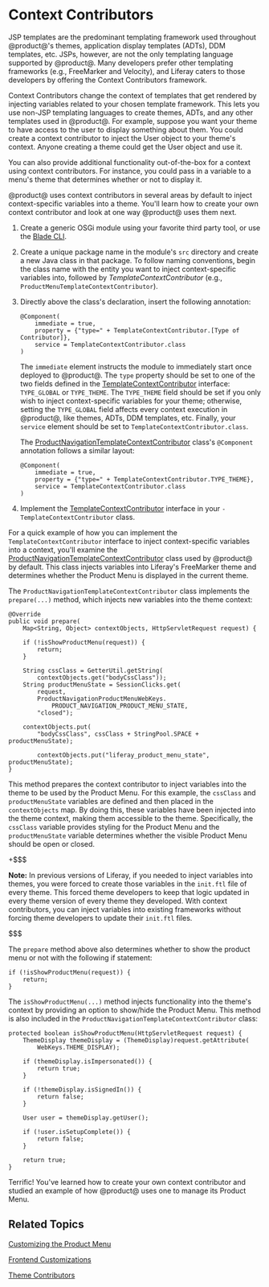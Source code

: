 # Context Contributors

JSP templates are the predominant templating framework used throughout
@product@'s themes, application display templates (ADTs), DDM templates, etc.
JSPs, however, are not the only templating language supported by @product@.
Many developers prefer other templating frameworks (e.g., FreeMarker and
Velocity), and Liferay caters to those developers by offering the Context
Contributors framework.

Context Contributors change the context of templates that get rendered by
injecting variables related to your chosen template framework. This lets you use
non-JSP templating languages to create themes, ADTs, and any other templates
used in @product@. For example, suppose you want your theme to have access to
the user to display something about them. You could create a context contributor
to inject the User object to your theme's context. Anyone creating a theme could
get the User object and use it.

You can also provide additional functionality out-of-the-box for a context using
context contributors. For instance, you could pass in a variable to a menu's
theme that determines whether or not to display it.

@product@ uses context contributors in several areas by default to inject
context-specific variables into a theme. You'll learn how to create your own
context contributor and look at one way @product@ uses them next.

1.  Create a generic OSGi module using your favorite third party tool, or use
    the [Blade CLI](/develop/tutorials/-/knowledge_base/7-0/blade-cli).

2.  Create a unique package name in the module's `src` directory and create a
    new Java class in that package. To follow naming conventions, begin the
    class name with the entity you want to inject context-specific variables
    into, followed by *TemplateContextContributor* (e.g.,
    `ProductMenuTemplateContextContributor`).

3.  Directly above the class's declaration, insert the following annotation:

        @Component(
            immediate = true,
            property = {"type=" + TemplateContextContributor.[Type of Contributor]},
            service = TemplateContextContributor.class
        )

    The `immediate` element instructs the module to immediately start once
    deployed to @product@. The `type` property should be set to one of the two
    fields defined in the
    [TemplateContextContributor](https://docs.liferay.com/portal/7.0/javadocs/portal-kernel/com/liferay/portal/kernel/template/TemplateContextContributor.html)
    interface: `TYPE_GLOBAL` or `TYPE_THEME`. The `TYPE_THEME` field should be
    set if you only wish to inject context-specific variables for your theme;
    otherwise, setting the `TYPE_GLOBAL` field affects every context execution
    in @product@, like themes, ADTs, DDM templates, etc. Finally, your `service`
    element should be set to `TemplateContextContributor.class`.

    The [ProductNavigationTemplateContextContributor](https://docs.liferay.com/portal/7.0/javadocs/modules/apps/web-experience/product-navigation/com.liferay.product.navigation.product.menu.theme.contributor/com/liferay/product/navigation/product/menu/theme/contributor/internal/ProductMenuTemplateContextContributor.html)
    class's `@Component` annotation follows a similar layout:

        @Component(
            immediate = true,
            property = {"type=" + TemplateContextContributor.TYPE_THEME},
            service = TemplateContextContributor.class
        )

4.  Implement the
    [TemplateContextContributor](https://docs.liferay.com/portal/7.0/javadocs/portal-kernel/com/liferay/portal/kernel/template/TemplateContextContributor.html)
    interface in your `-TemplateContextContributor` class.

For a quick example of how you can implement the `TemplateContextContributor`
interface to inject context-specific variables into a context, you'll examine
the [ProductNavigationTemplateContextContributor](https://docs.liferay.com/portal/7.0/javadocs/modules/apps/web-experience/product-navigation/com.liferay.product.navigation.product.menu.theme.contributor/com/liferay/product/navigation/product/menu/theme/contributor/internal/ProductMenuTemplateContextContributor.html)
class used by @product@ by default. This class injects variables into Liferay's
FreeMarker theme and determines whether the Product Menu is displayed in the
current theme.

The `ProductNavigationTemplateContextContributor` class implements the
`prepare(...)` method, which injects new variables into the theme context:

    @Override
    public void prepare(
        Map<String, Object> contextObjects, HttpServletRequest request) {

        if (!isShowProductMenu(request)) {
            return;
        }

        String cssClass = GetterUtil.getString(
            contextObjects.get("bodyCssClass"));
        String productMenuState = SessionClicks.get(
            request,
            ProductNavigationProductMenuWebKeys.
                PRODUCT_NAVIGATION_PRODUCT_MENU_STATE,
            "closed");

        contextObjects.put(
            "bodyCssClass", cssClass + StringPool.SPACE + productMenuState);

            contextObjects.put("liferay_product_menu_state", productMenuState);
    }

This method prepares the context contributor to inject variables into the theme
to be used by the Product Menu. For this example, the `cssClass` and
`productMenuState` variables are defined and then placed in the `contextObjects`
map. By doing this, these variables have been injected into the theme context,
making them accessible to the theme. Specifically, the `cssClass` variable
provides styling for the Product Menu and the `productMenuState` variable
determines whether the visible Product Menu should be open or closed.

+$$$

**Note:** In previous versions of Liferay, if you needed to inject variables
into themes, you were forced to create those variables in the `init.ftl` file of
every theme. This forced theme developers to keep that logic updated in every
theme version of every theme they developed. With context contributors, you can
inject variables into existing frameworks without forcing theme developers to
update their `init.ftl` files.

$$$

The `prepare` method above also determines whether to show the product menu or
not with the following if statement:

    if (!isShowProductMenu(request)) {
        return;
    }

The `isShowProductMenu(...)` method injects functionality into the theme's
context by providing an option to show/hide the Product Menu. This method is
also included in the `ProductNavigationTemplateContextContributor` class:

    protected boolean isShowProductMenu(HttpServletRequest request) {
        ThemeDisplay themeDisplay = (ThemeDisplay)request.getAttribute(
            WebKeys.THEME_DISPLAY);

        if (themeDisplay.isImpersonated()) {
            return true;
        }

        if (!themeDisplay.isSignedIn()) {
            return false;
        }

        User user = themeDisplay.getUser();

        if (!user.isSetupComplete()) {
            return false;
        }

        return true;
    }

Terrific! You've learned how to create your own context contributor and studied
an example of how @product@ uses one to manage its Product Menu.

## Related Topics

[Customizing the Product Menu](/develop/tutorials/-/knowledge_base/7-0/customizing-the-product-menu)

[Frontend Customizations](/develop/tutorials/-/knowledge_base/7-0/frontend-customizations)

[Theme Contributors](/develop/tutorials/-/knowledge_base/7-0/theme-contributors)
